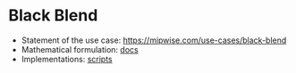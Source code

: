 # Black Blend
- Statement of the use case: https://mipwise.com/use-cases/black-blend
- Mathematical formulation: [docs](docs/README.md)
- Implementations: [scripts](scripts/README.md)
